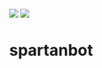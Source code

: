 [![](https://travis-ci.org/oipwg/spartanbot.svg?branch=master)](https://travis-ci.org/oipwg/spartanbot)
[![](https://img.shields.io/npm/v/spartanbot.svg)](https://www.npmjs.com/package/spartanbot)
# spartanbot